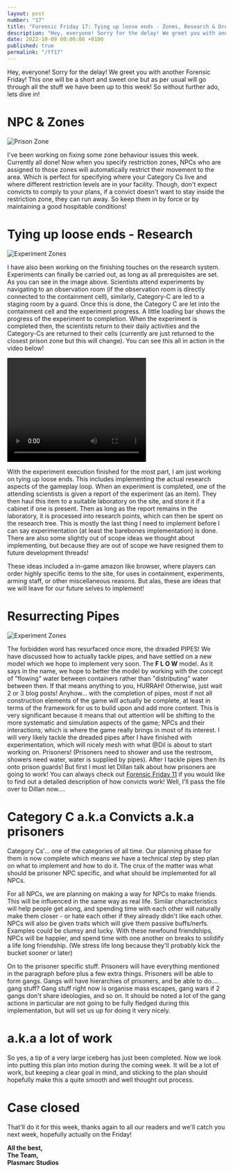 ```yaml
---
layout: post
number: "17"
title: "Forensic Friday 17: Tying up loose ends - Zones, Research & Dreaded Pipes"
description: "Hey, everyone! Sorry for the delay! We greet you with another Forensic Friday! This one will be a short and sweet one but as per usual will go through all the stuff we have been up to this week! So without further ado, lets dive in!"
date: 2022-10-09 00:00:00 +0100
published: true
permalink: "/ff17"
---
```


Hey, everyone! Sorry for the delay! We greet you with another Forensic Friday! This one will be a short and sweet one but as per usual will go through all the stuff we have been up to this week! So without further ado, lets dive in!

# NPC & Zones

![Prison Zone](./forensic-friday-media/ff17/pz.png)

I've been working on fixing some zone behaviour issues this week. Currently all done! Now when you specify restriction zones, NPCs who are assigned to those zones will automatically restrict their movement to the area. Which is perfect for specifying where your Category Cs live and where different restriction levels are in your facility. Though, don't expect convicts to comply to your plans, if a convict doesn't want to stay inside the restriction zone, they can run away. So keep them in by force or by maintaining a good hospitable conditions!

# Tying up loose ends - Research

![Experiment Zones](./forensic-friday-media/ff17/research1.png)

I have also been working on the finishing touches on the research system. Experiments can finally be carried out, as long as all prerequisites are set. As you can see in the image above. Scientists attend experiments by navigating to an observation room (if the observation room is directly connected to the containment cell), similarly, Category-C are led to a staging room by a guard. Once this is done, the Category C are let into the containment cell and the experiment progress. A little loading bar shows the progress of the experiment to completion. When the experiment is completed then, the scientists return to their daily activities and the Category-Cs are returned to their cells (currently are just returned to the closest prison zone but this will change). You can see this all in action in the video below!

<video width="320" height="240" controls>
<source src="./forensic-friday-media/ff17/loop_1.mp4" type="video/mp4">
Your browser does not support the video tag.
</video>

With the experiment execution finished for the most part, I am just working on tying up loose ends. This includes implementing the actual research aspects of the gameplay loop. When an experiment is completed, one of the attending scientists is given a report of the experiment (as an item). They then haul this item to a suitable laboratory on the site, and store it if a cabinet if one is present. Then as long as the report remains in the laboratory, it is processed into research points, which can then be spent on the research tree. This is mostly the last thing I need to implement before I can say experimentation (at least the barebones implementation) is done. There are also some slightly out of scope ideas we thought about implementing, but because they are out of scope we have resigned them to future development threads! 

These ideas included a in-game amazon like browser, where players can order highly specific items to the site, for uses in containment, experiments, arming staff, or other miscellaneous reasons.  But alas, these are ideas that we will leave for our future selves to implement!

# Resurrecting Pipes

![Experiment Zones](./forensic-friday-media/ff17/sketch.png)

The forbidden word has resurfaced once more, the dreaded PIPES! We have discussed how to actually tackle pipes, and have settled on a new model which we hope to implement very soon. The **F L O W** model. As it says in the name, we hope to better the model by working with the concept of "flowing" water between containers rather than "distributing" water between then. If that means anything to you, HURRAH! Otherwise, just wait 2 or 3 blog posts! Anyhow... with the completion of pipes, most if not all construction elements of the game will actually be complete, at least in terms of the framework for us to build upon and add more content. This is very significant because it means that out attention will be shifting to the more systematic and simulation aspects of the game; NPCs and their interactions; which is where the game really brings in most of its interest. I will very likely tackle the dreaded pipes after I have finished with experimentation, which will nicely mesh with what @Dil  is about to start working on. Prisoners! (Prisoners need to shower and use the restroom, showers need water, water is supplied by pipes). After I tackle pipes then its onto prison guards! But first I must let Dillan talk about how prisoners are going to work! You can always check out [Forensic Friday 11](/ff11) if you would like to find out a detailed description of how convicts work! Well, I'll pass the file over to Dillan now....

# Category C a.k.a Convicts a.k.a prisoners

Category Cs'... one of the categories of all time. Our planning phase for them is now complete which means we have a technical step by step plan on what to implement and how to do it. The crux of the matter was what should be prisoner NPC specific, and what should be implemented for all NPCs. 

For all NPCs, we are planning on making a way for NPCs to make friends. This will be influenced in the same way as real life. Similar characteristics will help people get along, and spending time with each other will naturally make them closer - or hate each other if they already didn't like each other. NPCs will also be given traits which will give them passive buffs/nerfs. Examples could be clumsy and lucky. With these newfound friendships, NPCs will be happier, and spend time with one another on breaks to solidify a life long friendship. (We stress life long because they'll probably kick the bucket sooner or later)

On to the prisoner specific stuff. Prisoners will have everything mentioned in the paragraph before plus a few extra things. Prisoners will be able to form gangs. Gangs will have hierarchies of prisoners, and be able to do.... gang stuff? Gang stuff right now is organise mass escapes, gang wars if 2 gangs don't share ideologies, and so on. It should be noted a lot of the gang actions in particular are not going to be fully fledged during this implementation, but will set us up for doing it very nicely.

# a.k.a a lot of work

So yes, a tip of a very large iceberg has just been completed. Now we look into putting this plan into motion during the coming week. It will be a lot of work, but keeping a clear goal in mind, and sticking to the plan should hopefully make this a quite smooth and well thought out process.

# Case closed

That'll do it for this week, thanks again to all our readers and we'll catch you next week, hopefully actually on the Friday!

**All the best,**\
**The Team,**\
**Plasmarc Studios**